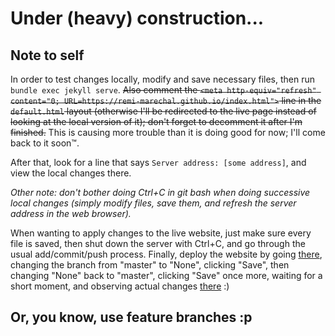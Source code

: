 # Under (heavy) construction...

## Note to self

In order to test changes locally, modify and save necessary files, then run `bundle exec jekyll serve`. ~~Also comment the `<meta http-equiv="refresh" content="0; URL=https://remi-marechal.github.io/index.html">` line in the `default.html` layout (otherwise I'll be redirected to the live page instead of looking at the local version of it); don't forget to decomment it after I'm finished.~~ This is causing more trouble than it is doing good for now; I'll come back to it soon™.

After that, look for a line that says `Server address: [some address]`, and view the local changes there.

*Other note: don't bother doing Ctrl+C in git bash when doing successive local changes (simply modify files, save them, and refresh the server address in the web browser).*

When wanting to apply changes to the live website, just make sure every file is saved, then shut down the server with Ctrl+C, and go through the usual add/commit/push process. Finally, deploy the website by going [there](https://github.com/remi-marechal/remi-marechal.github.io/settings/pages), changing the branch from "master" to "None", clicking "Save", then changing "None" back to "master", clicking "Save" once more, waiting for a short moment, and observing actual changes [there](https://remi-marechal.github.io/) :)

## Or, you know, use feature branches :p
